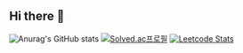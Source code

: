 ## Hi there 👋

![Anurag's GitHub stats](https://github-readme-stats.vercel.app/api?username=inhyeok-jeong&show_icons=true&theme=dark)
[![Solved.ac프로필](http://mazassumnida.wtf/api/v2/generate_badge?boj=jih7368)](https://solved.ac/jih7368)
[![Leetcode Stats](https://leetcard.jacoblin.cool/Inhyeok_Jeong)](https://leetcode.com/Inhyeok_Jeong)
